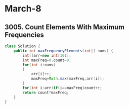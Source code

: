 # March-8
## 3005. Count Elements With Maximum Frequencies
```java
class Solution {
    public int maxFrequencyElements(int[] nums) {
        int[]arr=new int[101];
        int maxFreq=0,count=0;
        for(int i:nums)
        {
            arr[i]++;
            maxFreq=Math.max(maxFreq,arr[i]);
        }
        for(int i:arr)if(i==maxFreq)count++;
        return count*maxFreq;
    }
}
